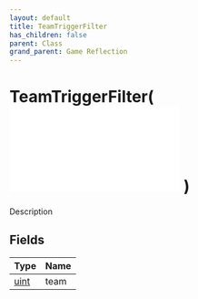 ```yaml
---
layout: default
title: TeamTriggerFilter
has_children: false
parent: Class
grand_parent: Game Reflection
---
```

# TeamTriggerFilter( ![ TriggerFilter ](/game-reflection/classes/trigger_filter.md) )
Description 

## Fields
| Type | Name |
|:-------------|:--------------|
| [uint](/game-reflection/components/uint.md) | team |
